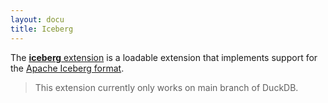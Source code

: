 ```yaml
---
layout: docu
title: Iceberg
---
```

The [__iceberg__ extension](https://github.com/duckdblabs/duckdb_iceberg) is a loadable extension that implements support for the [Apache Iceberg format](https://iceberg.apache.org/).

> This extension currently only works on main branch of DuckDB.
